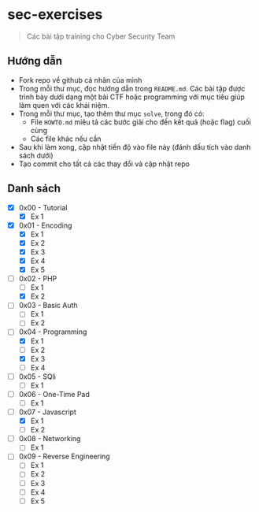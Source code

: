 # sec-exercises

> Các bài tập training cho Cyber Security Team

## Hướng dẫn

- Fork repo về github cá nhân của mình
- Trong mỗi thư mục, đọc hướng dẫn trong `README.md`. Các bài tập được trình bày dưới dạng một bài CTF hoặc programming với mục tiêu giúp làm quen với các khái niệm.
- Trong mỗi thư mục, tạo thêm thư mục `solve`, trong đó có:
  - File `HOWTO.md` miêu tả các bước giải cho đến kết quả (hoặc flag) cuối cùng
  - Các file khác nếu cần
- Sau khi làm xong, cập nhật tiến độ vào file này (đánh dấu tích vào danh sách dưới)
- Tạo commit cho tất cả các thay đổi và cập nhật repo

## Danh sách
- [x] 0x00 - Tutorial
  - [x] Ex 1
- [x] 0x01 - Encoding
  - [x] Ex 1
  - [x] Ex 2
  - [x] Ex 3
  - [x] Ex 4
  - [x] Ex 5
- [ ] 0x02 - PHP
  - [ ] Ex 1
  - [x] Ex 2
- [ ] 0x03 - Basic Auth
  - [ ] Ex 1
  - [ ] Ex 2
- [ ] 0x04 - Programming
  - [x] Ex 1
  - [ ] Ex 2
  - [x] Ex 3
  - [ ] Ex 4
- [ ] 0x05 - SQli
  - [ ] Ex 1
- [ ] 0x06 - One-Time Pad
  - [ ] Ex 1
- [ ] 0x07 - Javascript
  - [x] Ex 1
  - [ ] Ex 2
- [ ] 0x08 - Networking
  - [ ] Ex 1
- [ ] 0x09 - Reverse Engineering
  - [ ] Ex 1
  - [ ] Ex 2
  - [ ] Ex 3
  - [ ] Ex 4
  - [ ] Ex 5
